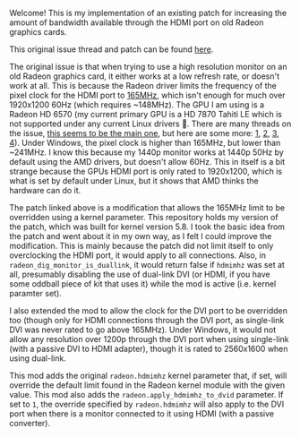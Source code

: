 Welcome! This is my implementation of an existing patch for increasing the amount of bandwidth available through the HDMI port on old Radeon graphics cards.

This original issue thread and patch can be found [here](https://gitlab.freedesktop.org/xorg/driver/xf86-video-ati/-/issues/153).

The original issue is that when trying to use a high resolution monitor on an old Radeon graphics card, it either works at a low refresh rate, or doesn't work at all. This is because the Radeon driver limits the frequency of the pixel clock for the HDMI port to [165MHz](https://gitlab.freedesktop.org/xorg/driver/xf86-video-ati/-/issues/153), which isn't enough for much over 1920x1200 60Hz (which requires ~148MHz). The GPU I am using is a Radeon HD 6570 (my current primary GPU is a HD 7870 Tahiti LE which is not supported under any current Linux drivers 🙁. There are many threads on the issue, [this seems to be the main one](https://gitlab.freedesktop.org/mesa/mesa/-/issues/1208), but here are some more: [1](https://archived.forum.manjaro.org/t/free-drivers-not-working-amd-gpu/61738), [2](https://community.amd.com/t5/drivers-software/black-screen-after-amdgpu-installation-on-ubuntu-18-04/td-p/334272), [3](https://forums.linuxmint.com/viewtopic.php?t=333590), [4](https://forums.linuxmint.com/viewtopic.php?t=310594)). Under Windows, the pixel clock is higher than 165MHz, but lower than ~241MHz. I know this because my 1440p monitor works at 1440p 50Hz by default using the AMD drivers, but doesn't allow 60Hz. This in itself is a bit strange because the GPUs HDMI port is only rated to 1920x1200, which is what is set by default under Linux, but it shows that AMD thinks the hardware can do it.

The patch linked above is a modification that allows the 165MHz limit to be overridden using a kernel parameter. This repository holds my version of the patch, which was built for kernel version 5.8. I took the basic idea from the patch and went about it in my own way, as I felt I could improve the modification. This is mainly because the patch did not limit itself to only overclocking the HDMI port, it would apply to all connections. Also, in `radeon_dig_monitor_is_duallink`, it would return false if `hdmimhz` was set at all, presumably disabling the use of dual-link DVI (or HDMI, if you have some oddball piece of kit that uses it) while the mod is active (i.e. kernel paramter set).

I also extended the mod to allow the clock for the DVI port to be overridden too (though only for HDMI connections through the DVI port, as single-link DVI was never rated to go above 165MHz). Under Windows, it would not allow any resolution over 1200p through the DVI port when using single-link (with a passive DVI to HDMI adapter), though it is rated to 2560x1600 when using dual-link.

This mod adds the original `radeon.hdmimhz` kernel parameter that, if set, will override the default limit found in the Radeon kernel module with the given value. This mod also adds the `radeon.apply_hdmimhz_to_dvid` parameter. If set to `1`, the override specified by `radeon.hdmimhz` will also apply to the DVI port when there is a monitor connected to it using HDMI (with a passive converter).